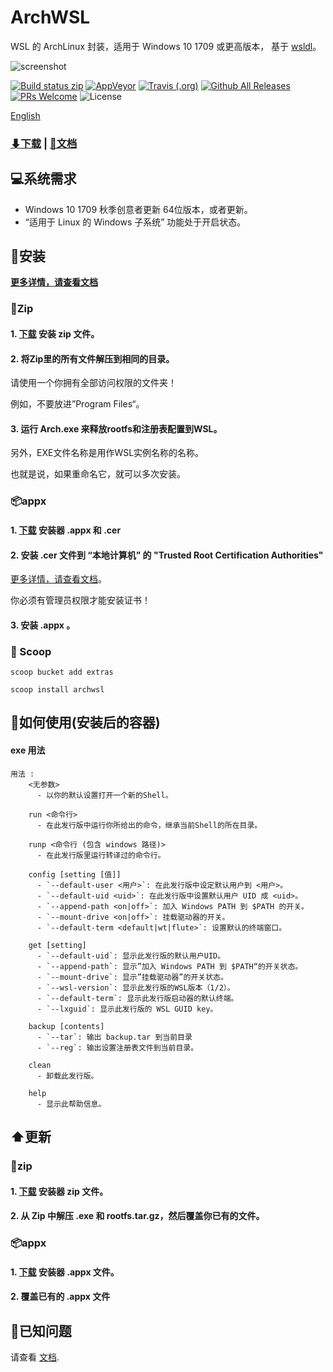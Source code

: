 # ArchWSL
WSL 的 ArchLinux 封装，适用于 Windows 10 1709 或更高版本，
基于 [wsldl](https://github.com/yuk7/wsldl)。


![screenshot](https://raw.githubusercontent.com/wiki/yuk7/wsldl/img/Arch_Alpine_Ubuntu.png)

[![Build status zip](https://img.shields.io/github/workflow/status/yuk7/ArchWSL/Build%20zip%20CI?logo=data%3Aimage%2Fpng%3Bbase64%2CiVBORw0KGgoAAAANSUhEUgAAADAAAAAwCAYAAABXAvmHAAABEWlDQ1BTa2lhAAAokYWRoU7DUBSGPwqGhAQEYgJxBQIDAZYQBGqIBlu2ZODarhSStWtuu4wXIBgMBk14CHgFPAEDD4EgaP6uojUb%2F82558vJyb33PxecFpKzBklaWM%2FtmP7ZuaEhP8wzZmsBfj%2FKHd625%2FTN0vIgykPlb0VhdbmOHIjX44qvSw4qvivZdr1j8aN4K25w0OBJkRXi17I%2FzGzJX%2BKjZDgO63ezEqW9U%2BW%2BYoN9dhSGLhaflJwLIrFhwhUFl6IcD5eOyFVPwlj1f1TPc6S3Hf7A4n1dCx7g5RZan3Vt8wlWb%2BD5PfOtPy0tKZx2u5rzvDvqv5jh1Uy9uoy0YoZyaDiR21DujfzvssfBH0tmRP2ZPyMqAAAABHNCSVQICAgIfAhkiAAAAzpJREFUaIHtmc9qFFkUxn%2F3VnWHmMSgouMYJepIEFFxMQPjA7h3JcwT%2BAyzm93gE%2BhCdOufhUuRwTdwIXGhwZlEF4ITRzSKSaeq7jmzuFXVf5Ku6lZJ30B%2F0HTRnOKer873nXNvF4wxxhhjjPENMMXFym2OJ3FjduA7V1NYrQ979OoE75I9lTFJvPHq2v3ltYHX7oAB%2BPsWx1yzsQImGurmpQRcdYxTw72XZ3BqqsK%2BpJLN%2F%2Fngxfth1geIATZpzlghWjhqUB38ZmMj7L81DFB%2Bba3z8uOBvhHvP29OaRRdAu4MvrqHLZcREAcig3%2FcvsEKdmr2A1XPZaJhMaJXhk0e8gqQJEizgat7mL0wkM7F2C9SGXZoZp0zcX91bGbCf5%2FSS4s3G1eNoVJroMtnZ7LH5ooXb1z8LOKrMISC%2FH3TFqZtZUwEXDzypn9KCqsfdDpz3KhbbzM1PFtrLKqmF4xBcw%2FQiB3DV%2BA74uBszYPvwD9v9PyT6ywAS2UFXO6BEsO4eSdhQBRiZRJKD4BaLQk0fpxn8qdzUCfHEWHi6WtaS4sKabcHxAGq7Dn98wjTq0d84DD7Lx6y8NATSFMwdrQeGAbGQMv6obvVA0q4%2Bi%2BgCpm%2FjAGSFKLcAxp68j1oV8CREyAfBgET6Uit7EISeRJaJB9w%2Fj453yG9iQHTVYGgs%2Ff5pd4EvgIpiAWXlfoJm8QWCZHvRDsrsJsIJEk%2BB7Kii4ZNQDsYlBJy8W6qQC8BQEXzLqS7gIDQ1YXWU4hjkCzPWwInID1dKHMYayArtxJfcbLZSfRKyDpiMflWQvAMQ2bQr426jLb%2BQ5aQts%2Fg7UEWdXqg%2BpA%2BcohCus1WwnW0UZVAK2AodA50zgGrZQVUJFwJafeWv2yjzRiyrAiS3MiBQtTLhq5Bln8r4AI3sfRsp7cg%2BAoUA6sfARewB2D7OdAFkbDPxtL%2BG3FbAkF3IfAKydGnAi5sD6hC5ttQhQd2MqMhIbUVCLgLGfIuVFOBYE1s%2FOGreDfnCSipAh83vLzevmthq99ZjAyqIJnTiaZdg3yc%2FQH25G%2F8robjKrT2%2FjAlp3%2BZm8QQHA0LzExFf81dfn531Ll8F%2FwPo73Ufbbb6f8AAAAASUVORK5CYII%3D&style=flat-square)](https://github.com/yuk7/ArchWSL/actions)
[![AppVeyor](https://img.shields.io/appveyor/ci/yuk7/ArchWSL.svg?logo=Windows&style=flat-square)](https://ci.appveyor.com/project/yuk7/archwsl)
[![Travis (.org)](https://img.shields.io/travis/yuk7/ArchWSL-FS.svg?logo=Linux&style=flat-square)](https://travis-ci.org/yuk7/ArchWSL-FS)
[![Github All Releases](https://img.shields.io/github/downloads/yuk7/ArchWSL/total.svg?style=flat-square)](https://github.com/yuk7/ArchWSL/releases/latest)
[![PRs Welcome](https://img.shields.io/badge/PRs-welcome-brightgreen.svg?style=flat-square)](http://makeapullrequest.com)
![License](https://img.shields.io/github/license/yuk7/ArchWSL.svg?style=flat-square)

[English](https://github.com/yuk7/ArchWSL/blob/master/README.md)

### [⬇下载](https://github.com/yuk7/ArchWSL/releases/latest) | [📓文档](https://git.io/arch-doc)

## 💻系统需求
* Windows 10 1709 秋季创意者更新 64位版本，或者更新。
* “适用于 Linux 的 Windows 子系统” 功能处于开启状态。

## 💾安装
**[更多详情，请查看文档](https://wsldl-pg.github.io/ArchW-docs/How-to-Setup)**
### 📁Zip
#### 1. [下载](https://github.com/yuk7/ArchWSL/releases/latest) 安装 zip 文件。

#### 2. 将Zip里的所有文件解压到相同的目录。
请使用一个你拥有全部访问权限的文件夹！

例如，不要放进”Program Files“。

#### 3. 运行 Arch.exe 来释放rootfs和注册表配置到WSL。

另外，EXE文件名称是用作WSL实例名称的名称。

也就是说，如果重命名它，就可以多次安装。

### 📦appx
#### 1. [下载](https://github.com/yuk7/ArchWSL/releases/latest) 安装器 .appx 和 .cer
#### 2. 安装 .cer 文件到 “本地计算机” 的 "Trusted Root Certification Authorities"
[更多详情，请查看文档](https://wsldl-pg.github.io/ArchW-docs/Install-Certificate)。

你必须有管理员权限才能安装证书！
#### 3. 安装 .appx 。

### 🥄 Scoop
`scoop bucket add extras `

`scoop install archwsl `

## 📝如何使用(安装后的容器)
#### exe 用法
```dos
用法 :
    <无参数>
      - 以你的默认设置打开一个新的Shell。

    run <命令行>
      - 在此发行版中运行你所给出的命令，继承当前Shell的所在目录。

    runp <命令行 (包含 windows 路径)>
      - 在此发行版里运行转译过的命令行。

    config [setting [值]]
      - `--default-user <用户>`: 在此发行版中设定默认用户到 <用户>。
      - `--default-uid <uid>`: 在此发行版中设置默认用户 UID 成 <uid>。
      - `--append-path <on|off>`: 加入 Windows PATH 到 $PATH 的开关。
      - `--mount-drive <on|off>`: 挂载驱动器的开关。
      - `--default-term <default|wt|flute>`: 设置默认的终端窗口。

    get [setting]
      - `--default-uid`: 显示此发行版的默认用户UID。
      - `--append-path`: 显示”加入 Windows PATH 到 $PATH“的开关状态。
      - `--mount-drive`: 显示”挂载驱动器”的开关状态。
      - `--wsl-version`: 显示此发行版的WSL版本（1/2）。
      - `--default-term`: 显示此发行版启动器的默认终端。
      - `--lxguid`: 显示此发行版的 WSL GUID key。

    backup [contents]
      - `--tar`: 输出 backup.tar 到当前目录
      - `--reg`: 输出设置注册表文件到当前目录。

    clean
      - 卸载此发行版。

    help
      - 显示此帮助信息。
```

## ⬆️更新
### 📁zip
#### 1. [下载](https://github.com/yuk7/ArchWSL/releases/latest) 安装器 zip 文件。
#### 2. 从 Zip 中解压 .exe 和 rootfs.tar.gz，然后覆盖你已有的文件。

### 📦appx
#### 1. [下载](https://github.com/yuk7/ArchWSL/releases/latest) 安装器 .appx 文件。
#### 2. 覆盖已有的 .appx 文件

## 🚫已知问题
请查看 [文档](https://git.io/arch-doc).
